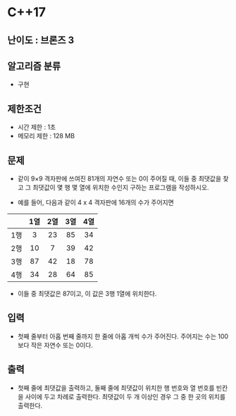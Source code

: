 # C++17

## 난이도 : 브론즈 3

## 알고리즘 분류
  - 구현

## 제한조건
  - 시간 제한 : 1초
  - 메모리 제한 : 128 MB

## 문제
  - 같이 9×9 격자판에 쓰여진 81개의 자연수 또는 0이 주어질 때, 이들 중 최댓값을 찾고 그 최댓값이 몇 행 몇 열에 위치한 수인지 구하는 프로그램을 작성하시오.

  - 예를 들어, 다음과 같이 4 x 4 격자판에 16개의 수가 주어지면

||1열|2열|3열|4열|
|:---:|:---:|:---:|:---:|:---:|
|1행|3|23|85|34|
|2행|10|7|39|42|
|3행|87|42|18|78|
|4행|34|28|64|85|

  - 이들 중 최댓값은 87이고, 이 값은 3행 1열에 위치한다.

## 입력
  - 첫째 줄부터 아홉 번째 줄까지 한 줄에 아홉 개씩 수가 주어진다. 주어지는 수는 100보다 작은 자연수 또는 0이다.

## 출력
  - 첫째 줄에 최댓값을 출력하고, 둘째 줄에 최댓값이 위치한 행 번호와 열 번호를 빈칸을 사이에 두고 차례로 출력한다. 최댓값이 두 개 이상인 경우 그 중 한 곳의 위치를 출력한다.
